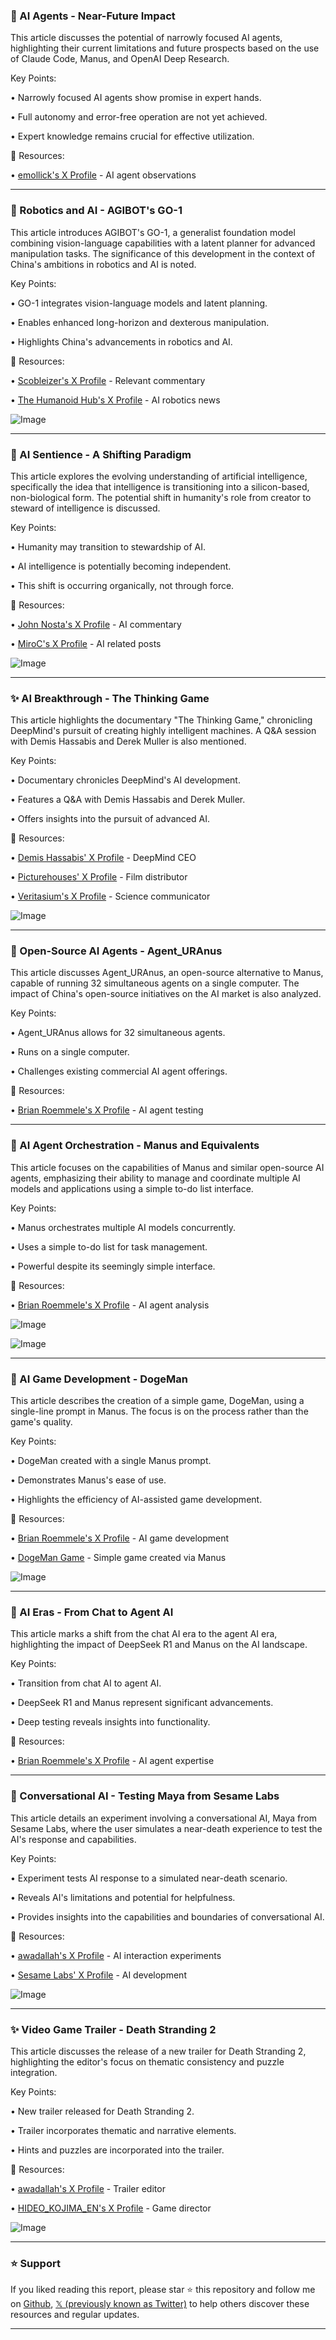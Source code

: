 ### 🤖 AI Agents - Near-Future Impact

This article discusses the potential of narrowly focused AI agents, highlighting their current limitations and future prospects based on the use of Claude Code, Manus, and OpenAI Deep Research.

Key Points:

• Narrowly focused AI agents show promise in expert hands.


• Full autonomy and error-free operation are not yet achieved.


• Expert knowledge remains crucial for effective utilization.



🔗 Resources:

• [emollick's X Profile](https://x.com/emollick) - AI agent observations


---

### 🤖 Robotics and AI - AGIBOT's GO-1

This article introduces AGIBOT's GO-1, a generalist foundation model combining vision-language capabilities with a latent planner for advanced manipulation tasks.  The significance of this development in the context of China's ambitions in robotics and AI is noted.

Key Points:

• GO-1 integrates vision-language models and latent planning.


• Enables enhanced long-horizon and dexterous manipulation.


• Highlights China's advancements in robotics and AI.



🔗 Resources:

• [Scobleizer's X Profile](https://x.com/Scobleizer) - Relevant commentary


• [The Humanoid Hub's X Profile](https://x.com/TheHumanoidHub) -  AI robotics news


![Image](https://pbs.twimg.com/ext_tw_video_thumb/1899184528691953664/pu/img/T7IDHzG9FlCVnI9Q.jpg)


---

### 🤖 AI Sentience - A Shifting Paradigm

This article explores the evolving understanding of artificial intelligence, specifically the idea that intelligence is transitioning into a silicon-based, non-biological form. The potential shift in humanity's role from creator to steward of intelligence is discussed.

Key Points:

• Humanity may transition to stewardship of AI.


• AI intelligence is potentially becoming independent.


•  This shift is occurring organically, not through force.



🔗 Resources:

• [John Nosta's X Profile](https://x.com/JohnNosta) - AI commentary


• [MiroC's X Profile](https://x.com/MiroC) - AI related posts


![Image](https://pbs.twimg.com/media/Glsw8BiXUAAb_FT?format=png&name=small)


---

### ✨ AI Breakthrough - The Thinking Game

This article highlights the documentary "The Thinking Game," chronicling DeepMind's pursuit of creating highly intelligent machines.  A Q&A session with Demis Hassabis and Derek Muller is also mentioned.

Key Points:

• Documentary chronicles DeepMind's AI development.


• Features a Q&A with Demis Hassabis and Derek Muller.


•  Offers insights into the pursuit of advanced AI.



🔗 Resources:

• [Demis Hassabis' X Profile](https://x.com/demishassabis) - DeepMind CEO


• [Picturehouses' X Profile](https://x.com/picturehouses) - Film distributor


• [Veritasium's X Profile](https://x.com/veritasium) - Science communicator


![Image](https://pbs.twimg.com/media/GlsLygQWEAATZln?format=jpg&name=small)


---

### 🚀 Open-Source AI Agents - Agent_URAnus

This article discusses Agent_URAnus, an open-source alternative to Manus, capable of running 32 simultaneous agents on a single computer. The impact of China's open-source initiatives on the AI market is also analyzed.

Key Points:

• Agent_URAnus allows for 32 simultaneous agents.


• Runs on a single computer.


• Challenges existing commercial AI agent offerings.



🔗 Resources:

• [Brian Roemmele's X Profile](https://x.com/BrianRoemmele) - AI agent testing


---

### 🚀 AI Agent Orchestration - Manus and Equivalents

This article focuses on the capabilities of Manus and similar open-source AI agents, emphasizing their ability to manage and coordinate multiple AI models and applications using a simple to-do list interface.


Key Points:

• Manus orchestrates multiple AI models concurrently.


• Uses a simple to-do list for task management.


•  Powerful despite its seemingly simple interface.


🔗 Resources:

• [Brian Roemmele's X Profile](https://x.com/BrianRoemmele) - AI agent analysis


![Image](https://pbs.twimg.com/media/GlpI1vBaEAAsRkM?format=jpg&name=small)


![Image](https://pbs.twimg.com/media/GlpH4Afa0AASnXh?format=jpg&name=240x240)


---

### 🚀 AI Game Development - DogeMan

This article describes the creation of a simple game, DogeMan, using a single-line prompt in Manus. The focus is on the process rather than the game's quality.

Key Points:

• DogeMan created with a single Manus prompt.


• Demonstrates Manus's ease of use.


• Highlights the efficiency of AI-assisted game development.


🔗 Resources:

• [Brian Roemmele's X Profile](https://x.com/BrianRoemmele) - AI game development


• [DogeMan Game](https://ouxuuxtk.manus.space) - Simple game created via Manus


![Image](https://pbs.twimg.com/media/GlpH4Afa0AASnXh?format=jpg&name=small)


---

### 🤖 AI Eras - From Chat to Agent AI

This article marks a shift from the chat AI era to the agent AI era, highlighting the impact of DeepSeek R1 and Manus on the AI landscape.

Key Points:

• Transition from chat AI to agent AI.


• DeepSeek R1 and Manus represent significant advancements.


• Deep testing reveals insights into functionality.



🔗 Resources:

• [Brian Roemmele's X Profile](https://x.com/BrianRoemmele) - AI agent expertise


---

### 🤖 Conversational AI - Testing Maya from Sesame Labs

This article details an experiment involving a conversational AI, Maya from Sesame Labs, where the user simulates a near-death experience to test the AI's response and capabilities.

Key Points:

• Experiment tests AI response to a simulated near-death scenario.


•  Reveals AI's limitations and potential for helpfulness.


•  Provides insights into the capabilities and boundaries of conversational AI.


🔗 Resources:

• [awadallah's X Profile](https://x.com/awadallah) - AI interaction experiments


• [Sesame Labs' X Profile](https://x.com/sesame_labs) - AI development


![Image](https://pbs.twimg.com/amplify_video_thumb/1898489118767960064/img/_5O5Nok9Ovsos5q3.jpg)


---

### ✨ Video Game Trailer - Death Stranding 2

This article discusses the release of a new trailer for Death Stranding 2, highlighting the editor's focus on thematic consistency and puzzle integration.

Key Points:

• New trailer released for Death Stranding 2.


• Trailer incorporates thematic and narrative elements.


• Hints and puzzles are incorporated into the trailer.



🔗 Resources:

• [awadallah's X Profile](https://x.com/awadallah) - Trailer editor


• [HIDEO_KOJIMA_EN's X Profile](https://x.com/HIDEO_KOJIMA_EN) - Game director


![Image](https://pbs.twimg.com/amplify_video_thumb/1898881261545930752/img/0QKPkCntTs38xuOC.jpg)


---

### ⭐️ Support

If you liked reading this report, please star ⭐️ this repository and follow me on [Github](https://github.com/Drix10), [𝕏 (previously known as Twitter)](https://x.com/DRIX_10_) to help others discover these resources and regular updates.

---
